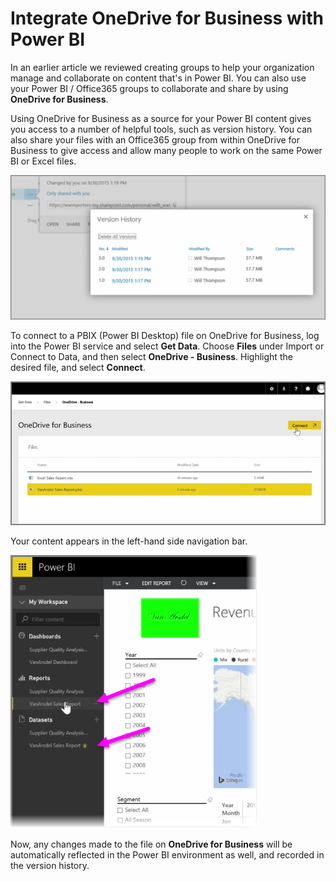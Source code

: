 <properties
   pageTitle="Integrate OneDrive for Business with Power BI"
   description="Easily collaborate with OneDrive for Business and Power BI files"
   services="powerbi"
   documentationCenter=""
   authors="davidiseminger"
   manager="mblythe"
   backup=""
   editor=""
   tags=""
   qualityFocus="no"
   qualityDate=""
   featuredVideoId="mxjakuVGgnU"
   featuredVideoThumb=""
   courseDuration="3m"/>

<tags
   ms.service="powerbi"
   ms.devlang="NA"
   ms.topic="get-started-article"
   ms.tgt_pltfrm="NA"
   ms.workload="powerbi"
   ms.date="06/06/2017"
   ms.author="davidi"/>

# Integrate OneDrive for Business with Power BI

In an earlier article we reviewed creating groups to help your organization manage and collaborate on content that's in Power BI. You can also use your Power BI / Office365 groups to collaborate and share by using **OneDrive for Business**.

Using OneDrive for Business as a source for your Power BI content gives you access to a number of helpful tools, such as version history. You can also share your files with an Office365 group from within OneDrive for Business to give access and allow many people to work on the same Power BI or Excel files.

![](media/powerbi-learning-6-4a-integrate-onedrive-for-business/6-4a_1.png)

To connect to a PBIX (Power BI Desktop) file on OneDrive for Business, log into the Power BI service and select **Get Data**. Choose **Files** under Import or Connect to Data, and then select **OneDrive - Business**. Highlight the desired file, and select **Connect**.

![](media/powerbi-learning-6-4a-integrate-onedrive-for-business/6-4a_2.png)

Your content appears in the left-hand side navigation bar.

![](media/powerbi-learning-6-4a-integrate-onedrive-for-business/6-4a_3.png)

Now, any changes made to the file on **OneDrive for Business** will be automatically reflected in the Power BI environment as well, and recorded in the version history.
